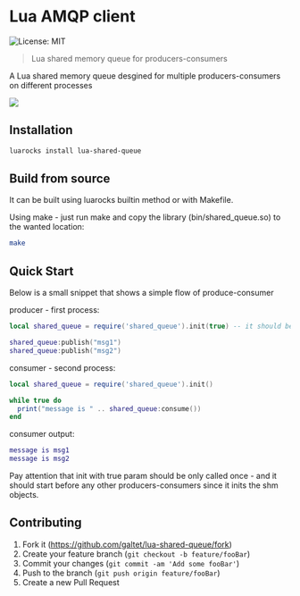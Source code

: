# Lua AMQP client

![License: MIT](https://img.shields.io/badge/License-MIT-blue.svg)


> Lua shared memory queue for producers-consumers

A Lua shared memory queue desgined for multiple producers-consumers on different processes

![](header.png)

## Installation

```sh
luarocks install lua-shared-queue
```

## Build from source

It can be built using luarocks builtin method or with Makefile.

Using make - just run make and copy the library (bin/shared_queue.so) to the wanted location:

```sh
make
```

## Quick Start

Below is a small snippet that shows a simple flow of produce-consumer

producer - first process:
``` lua
local shared_queue = require('shared_queue').init(true) -- it should be called with 'true' only once, for the init process of the shared objects.

shared_queue:publish("msg1")
shared_queue:publish("msg2")
```

consumer - second process:
``` lua
local shared_queue = require('shared_queue').init()

while true do 
  print("message is " .. shared_queue:consume())
end
```

consumer output:
``` lua
message is msg1
message is msg2
```

Pay attention that init with true param should be only called once - and it should start before any other producers-consumers since it inits the shm objects.

## Contributing

1. Fork it (<https://github.com/galtet/lua-shared-queue/fork>)
2. Create your feature branch (`git checkout -b feature/fooBar`)
3. Commit your changes (`git commit -am 'Add some fooBar'`)
4. Push to the branch (`git push origin feature/fooBar`)
5. Create a new Pull Request
